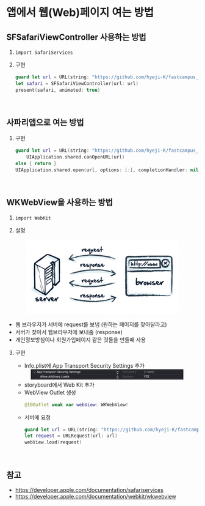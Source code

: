 # 앱에서 웹(Web)페이지 여는 방법

## SFSafariViewController 사용하는 방법

1. `import SafariServices`

2. 구현
    ```swift
    guard let url = URL(string: "https://github.com/hyeji-K/fastcampus_iOS_course") else { return }
    let safari = SFSafariViewController(url: url)
    present(safari, animated: true)
    ```

<br>

## 사파리앱으로 여는 방법

1. 구현
    ```swift
    guard let url = URL(string: "https://github.com/hyeji-K/fastcampus_iOS_course"),
        UIApplication.shared.canOpenURL(url)
    else { return }
    UIApplication.shared.open(url, options: [:], completionHandler: nil)
    ```

<br>

## WKWebView을 사용하는 방법

1. `import WebKit`

2. 설명

<div align="center">
<img src="https://github.com/hyeji-K/fastcampus_iOS_course/blob/main/image/WKWebView.png" width="400">
</div>

- 웹 브라우저가 서버에 request를 보냄 (원하는 페이지를 찾아달라고)
- 서버가 찾아서 웹브라우저에 보내줌 (response)
- 개인정보방침이나 회원가입페이지 같은 것들을 만들때 사용

3. 구현
    - Info.plist에 App Transport Security Settings 추가

    <div align="center">
    <img src="https://github.com/hyeji-K/fastcampus_iOS_course/blob/main/image/WKWebView2.png" width="400">
    </div>

    - storyboard에서 Web Kit 추가
    - WebView Outlet 생성
        ```swift
        @IBOutlet weak var webView: WKWebView!
        ```
    - 서버에 요청
        ```swift
        guard let url = URL(string: "https://github.com/hyeji-K/fastcampus_iOS_course") else { return }
        let request = URLRequest(url: url)
        webView.load(request)
        ```

<br>

## 참고
- https://developer.apple.com/documentation/safariservices
- https://developer.apple.com/documentation/webkit/wkwebview
